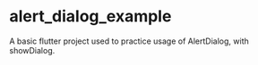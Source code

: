 # alert_dialog_example

A basic flutter project used to practice usage of AlertDialog, with showDialog.
